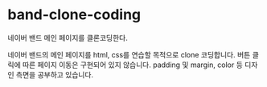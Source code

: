 # band-clone-coding
네이버 밴드 메인 페이지를 클론코딩한다.

네이버 밴드의 메인 페이지를 html, css를 연습할 목적으로 clone 코딩합니다.
버튼 클릭에 따른 페이지 이동은 구현되어 있지 않습니다.
padding 및 margin, color 등 디자인 측면을 공부하고 있습니다.
